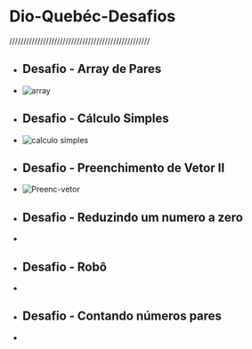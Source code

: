  # Dio-Quebéc-Desafios
 
 //////////////////////////////////////////////////

- ## Desafio - Array de Pares
- ![array](https://user-images.githubusercontent.com/82780957/194118979-c7061165-1f25-426a-82fc-1c29d5e256bc.png) 


- ## Desafio - Cálculo Simples
- ![calculo simples](https://user-images.githubusercontent.com/82780957/194119503-f1682107-0de1-439e-beba-2bbef0703dfe.png) 


- ## Desafio - Preenchimento de Vetor II
- ![Preenc-vetor](https://user-images.githubusercontent.com/82780957/194119697-7272f3bc-531e-4ab7-893f-1cf87f79cd53.png) 


- ## Desafio - Reduzindo um numero a zero
-


- ## Desafio - Robô
-


- ## Desafio - Contando números pares
-
